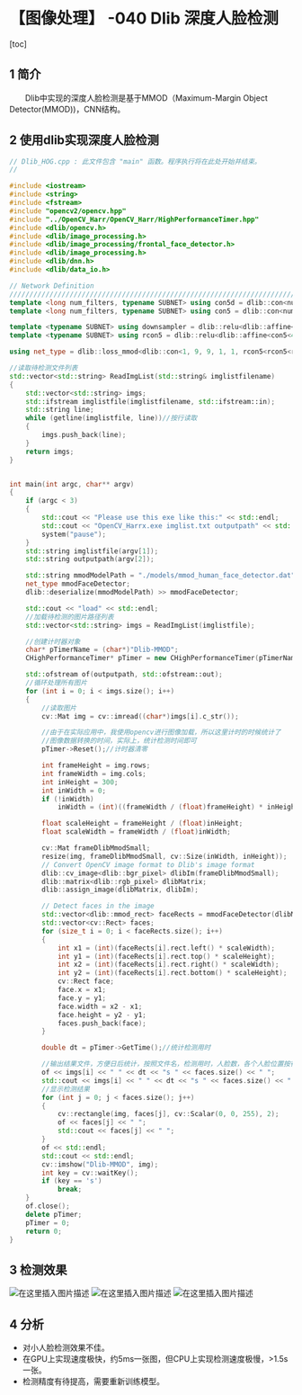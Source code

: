 # 【图像处理】 -040 Dlib 深度人脸检测

[toc]

## 1 简介

&emsp;&emsp;Dlib中实现的深度人脸检测是基于MMOD（Maximum-Margin Object Detector(MMOD))，CNN结构。

## 2 使用dlib实现深度人脸检测

```C++
// Dlib_HOG.cpp : 此文件包含 "main" 函数。程序执行将在此处开始并结束。
//

#include <iostream>
#include <string>
#include <fstream>
#include "opencv2/opencv.hpp"
#include "../OpenCV_Harr/OpenCV_Harr/HighPerformanceTimer.hpp"
#include <dlib/opencv.h>
#include <dlib/image_processing.h>
#include <dlib/image_processing/frontal_face_detector.h>
#include <dlib/image_processing.h>
#include <dlib/dnn.h>
#include <dlib/data_io.h>

// Network Definition
/////////////////////////////////////////////////////////////////////////////////////////////////////
template <long num_filters, typename SUBNET> using con5d = dlib::con<num_filters, 5, 5, 2, 2, SUBNET>;
template <long num_filters, typename SUBNET> using con5 = dlib::con<num_filters, 5, 5, 1, 1, SUBNET>;

template <typename SUBNET> using downsampler = dlib::relu<dlib::affine<con5d<32, dlib::relu<dlib::affine<con5d<32, dlib::relu<dlib::affine<con5d<16, SUBNET>>>>>>>>>;
template <typename SUBNET> using rcon5 = dlib::relu<dlib::affine<con5<45, SUBNET>>>;

using net_type = dlib::loss_mmod<dlib::con<1, 9, 9, 1, 1, rcon5<rcon5<rcon5<downsampler<dlib::input_rgb_image_pyramid<dlib::pyramid_down<6>>>>>>>>;

//读取待检测文件列表
std::vector<std::string> ReadImgList(std::string& imglistfilename)
{
    std::vector<std::string> imgs;
    std::ifstream imglistfile(imglistfilename, std::ifstream::in);
    std::string line;
    while (getline(imglistfile, line))//按行读取
    {
        imgs.push_back(line);
    }
    return imgs;
}


int main(int argc, char** argv)
{
    if (argc < 3)
    {
        std::cout << "Please use this exe like this:" << std::endl;
        std::cout << "OpenCV_Harrx.exe imglist.txt outputpath" << std::endl;
        system("pause");
    }
    std::string imglistfile(argv[1]);
    std::string outputpath(argv[2]);

    std::string mmodModelPath = "./models/mmod_human_face_detector.dat";
    net_type mmodFaceDetector;
    dlib::deserialize(mmodModelPath) >> mmodFaceDetector;

    std::cout << "load" << std::endl;
    //加载待检测的图片路径列表
    std::vector<std::string> imgs = ReadImgList(imglistfile);

    //创建计时器对象
    char* pTimerName = (char*)"Dlib-MMOD";
    CHighPerformanceTimer* pTimer = new CHighPerformanceTimer(pTimerName, 9, true);

    std::ofstream of(outputpath, std::ofstream::out);
    //循环处理所有图片
    for (int i = 0; i < imgs.size(); i++)
    {
        //读取图片
        cv::Mat img = cv::imread((char*)imgs[i].c_str());

        //由于在实际应用中，我使用opencv进行图像加载，所以这里计时的时候统计了
        //图像数据转换的时间，实际上，统计检测时间即可
        pTimer->Reset();//计时器清零

        int frameHeight = img.rows;
        int frameWidth = img.cols;
        int inHeight = 300;
        int inWidth = 0;
        if (!inWidth)
            inWidth = (int)((frameWidth / (float)frameHeight) * inHeight);

        float scaleHeight = frameHeight / (float)inHeight;
        float scaleWidth = frameWidth / (float)inWidth;

        cv::Mat frameDlibMmodSmall;
        resize(img, frameDlibMmodSmall, cv::Size(inWidth, inHeight));
        // Convert OpenCV image format to Dlib's image format
        dlib::cv_image<dlib::bgr_pixel> dlibIm(frameDlibMmodSmall);
        dlib::matrix<dlib::rgb_pixel> dlibMatrix;
        dlib::assign_image(dlibMatrix, dlibIm);

        // Detect faces in the image
        std::vector<dlib::mmod_rect> faceRects = mmodFaceDetector(dlibMatrix);
        std::vector<cv::Rect> faces;
        for (size_t i = 0; i < faceRects.size(); i++)
        {
            int x1 = (int)(faceRects[i].rect.left() * scaleWidth);
            int y1 = (int)(faceRects[i].rect.top() * scaleHeight);
            int x2 = (int)(faceRects[i].rect.right() * scaleWidth);
            int y2 = (int)(faceRects[i].rect.bottom() * scaleHeight);
            cv::Rect face;
            face.x = x1;
            face.y = y1;
            face.width = x2 - x1;
            face.height = y2 - y1;
            faces.push_back(face);
        }

        double dt = pTimer->GetTime();//统计检测用时

        //输出结果文件，方便日后统计，按照文件名，检测用时，人脸数，各个人脸位置按行输出。
        of << imgs[i] << " " << dt << "s " << faces.size() << " ";
        std::cout << imgs[i] << " " << dt << "s " << faces.size() << " ";
        //显示检测结果
        for (int j = 0; j < faces.size(); j++)
        {
            cv::rectangle(img, faces[j], cv::Scalar(0, 0, 255), 2);
            of << faces[j] << " ";
            std::cout << faces[j] << " ";
        }
        of << std::endl;
        std::cout << std::endl;
        cv::imshow("Dlib-MMOD", img);
        int key = cv::waitKey();
        if (key == 's')
            break;
    }
    of.close();
    delete pTimer;
    pTimer = 0;
    return 0;
}


```

## 3 检测效果

![在这里插入图片描述](https://img-blog.csdnimg.cn/20190813132335937.PNG?x-oss-process=image/watermark,type_ZmFuZ3poZW5naGVpdGk,shadow_10,text_aHR0cHM6Ly9ibG9nLmNzZG4ubmV0L2ZyZWVoYXdrems=,size_16,color_FFFFFF,t_70)
![在这里插入图片描述](https://img-blog.csdnimg.cn/20190813132340628.PNG?x-oss-process=image/watermark,type_ZmFuZ3poZW5naGVpdGk,shadow_10,text_aHR0cHM6Ly9ibG9nLmNzZG4ubmV0L2ZyZWVoYXdrems=,size_16,color_FFFFFF,t_70)
![在这里插入图片描述](https://img-blog.csdnimg.cn/20190813132344558.PNG?x-oss-process=image/watermark,type_ZmFuZ3poZW5naGVpdGk,shadow_10,text_aHR0cHM6Ly9ibG9nLmNzZG4ubmV0L2ZyZWVoYXdrems=,size_16,color_FFFFFF,t_70)

## 4 分析

- 对小人脸检测效果不佳。
- 在GPU上实现速度极快，约5ms一张图，但CPU上实现检测速度极慢，>1.5s一张。
- 检测精度有待提高，需要重新训练模型。
